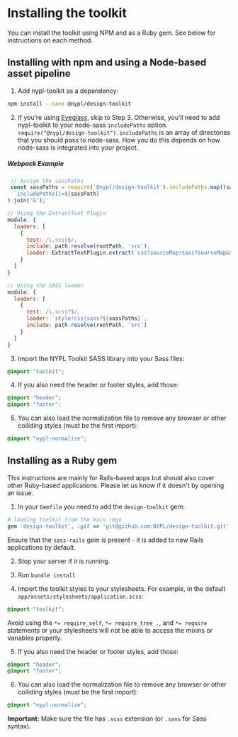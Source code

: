 # Installing the toolkit

You can install the toolkit using NPM and as a Ruby gem. See below for instructions on each method.

## Installing with npm and using a Node-based asset pipeline

1. Add nypl-toolkit as a dependency:

  ```bash
  npm install --save @nypl/design-toolkit
  ```

2. If you’re using [Eyeglass](http://eyeglass.rocks), skip to Step 3. Otherwise, you’ll need to add nypl-toolkit to your node-sass `includePaths` option. `require("@nypl/design-toolkit").includePaths` is an array of directories that you should pass to node-sass. How you do this depends on how node-sass is integrated into your project.

  ##### Webpack Example

  ```javascript
   // Assign the sassPaths
   const sassPaths = require('@nypl/design-toolkit').includePaths.map((sassPath) =>
    `includePaths[]=${sassPath}`
  ).join('&');

  // Using the ExtractText Plugin
  module: {
    loaders: [
      {
        test: /\.scss$/,
        include: path.resolve(rootPath, 'src'),
        loader: ExtractTextPlugin.extract(`css?sourceMap!sass?sourceMap&${sassPaths}`)
      }
    ]
  }

  // Using the SASS loader
  module: {
    loaders: [
      {
        test: /\.scss?$/,
        loader: `style!css!sass?${sassPaths}`,
        include: path.resolve(rootPath, 'src')
      }
    ]
  }
  ```

3. Import the NYPL Toolkit SASS library into your Sass files:

  ```scss
  @import "toolkit";
  ```

4. If you also need the header or footer styles, add those:

  ```scss
  @import "header";
  @import "footer";
  ```

5. You can also load the normalization file to remove any browser or other colliding styles (must be the first import):

  ```scss
  @import "nypl-normalize";
  ```

## Installing as a Ruby gem

This instructions are mainly for Rails-based apps but should also cover other Ruby-based applications. Please let us know if it doesn't by opening an issue.

1. In your `Gemfile` you need to add the `design-toolkit` gem:

  ````ruby
  # loading toolkit from the main repo
  gem 'design-toolkit', :git => 'git@github.com:NYPL/design-toolkit.git'
  ````

Ensure that the `sass-rails` gem is present - it is added to new Rails applications by default.

2. Stop your server if it is running.

3. Run `bundle install`

4. Import the toolkit styles to your stylesheets. For example, in the default `app/assets/stylesheets/application.scss`:

  ````scss
  @import "toolkit";
  ````

Avoid using the `*= require_self`, `*= require_tree .`, and `*= require` statements or your stylesheets will not be able to access the mixins or variables properly.

5. If you also need the header or footer styles, add those:

  ```scss
  @import "header";
  @import "footer";
  ```

6. You can also load the normalization file to remove any browser or other colliding styles (must be the first import):

  ```scss
  @import "nypl-normalize";
  ```

**Important:** Make sure the file has `.scss` extension (or `.sass` for Sass syntax).